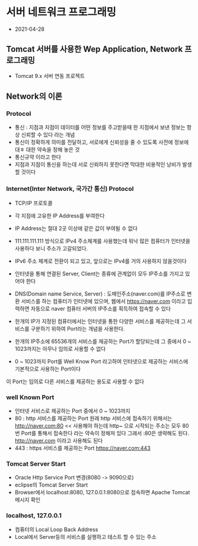 # 서버 네트워크 프로그래밍
* 2021-04-28

## Tomcat 서버를 사용한 Wep Application, Network 프로그래밍 

* Tomcat 9.x 서버 연동 프로젝트

## Network의 이론
### Protocol 
* 통신 : 지점과 지점이 데이터를 어떤 정보를 주고받을때 한 지점에서 보낸 정보는 항상 신뢰할 수 있다 라는 개념
* 통신이 정확하게 의미를 전달하고, 서로에게 신뢰성을 줄 수 있도록 사전에 정보에대ㅎ 대한 약속을 정해 놓은 것
* 통신규약 이라고 한다
* 지점과 지점이 통신을 하는데 서로 신뢰하지 못한다면 막대한 비용적인 낭비가 발생할 것이다

### Internet(Inter Network, 국가간 통신) Protocol
* TCP/IP 프로토콜
* 각 지점에 고유한 IP Address를 부여한다
* IP Address는 절대 2곳 이상에 같은 값이 부여될 수 없다
* 111.111.111.111 방식으로 IPv4 주소체계를 사용했는데 워낙 많은 컴퓨터가 인터넷을 사용하다 보니
주소가 고갈되었다.
* IPv6 주소 체계로 전환이 되고 있고, 앞으로는 IPv4를 거의 사용하지 않을것이다
* 인터넷을 통해 연결된 Server, Client는 종류에 관계없이 모두 IP주소를 가지고 있어야 한다

* DNS(Domain name Service, Server) : 
	도메인주소(naver.com)를 IP주소로 변환 서비스를 하는 컴퓨터가 인터넷에 있으며, 웹에서 https://naver.com 이라고 입력하면 자동으로 
	naver 컴퓨터 서버의 IP주소를 획득하여 접속할 수 있다

* 한개의 IP가 지정된 컴퓨터에서는 인터넷을 통한 다양한 
서비스를 제공하는데 그 서비스를 구분하기 위하여 Port라는 개념을 사용한다.

* 한개의 IP주소에 65536개의 서비스를 제공하는 Port가 할당되는데 그 중에서 0 ~ 1023까지는 아무나 임의로 사용할 수 없다
* 0 ~ 1023까지 Port를 Well Know Port 라고하여 인터넷으로 제공하는 서비스에 기본적으로 사용하는 Port이다

이 Port는 임의로 다른 서비스를 제공하는 용도로 사용할 수 없다

### well Known Port
* 인터넷 서비스로 제공하는 Port 중에서 0 ~ 1023까지 
* 80 : http 서비스를 제공하는 Port 
원래 http 서비스에 접속하기 위해서는 http://naver.com:80 << 사용해야 하는데 http~ 으로 시작되는 주소는 모두
80번 Port를 통해서 접속한다 라는 약속이 정해져 있다
그래서 :80은 생략해도 된다. http://naver.com 이라고 사용해도 된다
* 443 : https 서비스를 제공하는 Port 
https://naver.com:443

### Tomcat Server Start
* Oracle Http Service Port 변경(8080 -> 9090으로)
* eclipse의 Tomcat Server Start 
* Browser에서 localhost:8080, 127.0.0.1:8080으로
접속하면 Apache Tomcat 메시지 확인

### localhost, 127.0.0.1
* 컴퓨터의 Local Loop Back Address
* Local에서 Server등의 서비스를 실행하고 테스트 할 수 있는 주소
